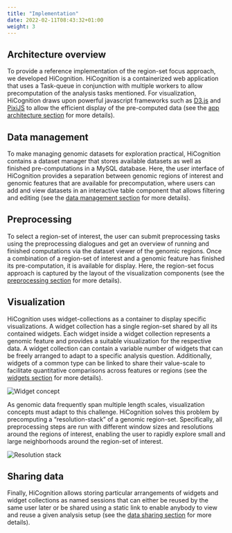 ```yaml
---
title: "Implementation"
date: 2022-02-11T08:43:32+01:00
weight: 3
---
```


## Architecture overview

To provide a reference implementation of the region-set focus approach, we developed HiCognition. HiCognition is a containerized web application that uses a Task-queue in conjunction with multiple workers to allow precomputation of the analysis tasks mentioned. For visualization, HiCognition draws upon powerful javascript frameworks such as [D3.js](https://d3js.org/) and [PixiJS](https://pixijs.com/) to allow the efficient display of the pre-computed data (see the [app architecture section](/development/development_info/) for more details).

## Data management

To make managing genomic datasets for exploration practical, HiCognition contains a dataset manager that stores available datasets as well as finished pre-computations in a MySQL database. Here, the user interface of HiCognition provides a separation between genomic regions of interest and genomic features that are available for precomputation, where users can add and view datasets in an interactive table component that allows filtering and editing (see the [data management section](/data_management/) for more details).

## Preprocessing

To select a region-set of interest, the user can submit preprocessing tasks using the preprocessing dialogues and get an overview of running and finished computations via the dataset viewer of the genomic regions. Once a combination of a region-set of interest and a genomic feature has finished its pre-computation, it is available for display. Here, the region-set focus approach is captured by the layout of the visualization components (see the [preprocessing section](/preprocessing/) for more details).  


## Visualization

HiCognition uses widget-collections as a container to display specific visualizations. A widget collection has a single region-set shared by all its contained widgets. Each widget inside a widget collection represents a genomic feature and provides a suitable visualization for the respective data. A widget collection can contain a variable number of widgets that can be freely arranged to adapt to a specific analysis question. Additionally, widgets of a common type can be linked to share their value-scale to facilitate quantitative comparisons across features or regions (see the [widgets section](/widgets/) for more details).

![Widget concept](/Widget_concept.png)


As genomic data frequently span multiple length scales, visualization concepts must adapt to this challenge. HiCognition solves this problem by precomputing a “resolution-stack” of a genomic region-set. Specifically, all preprocessing steps are run with different window sizes and resolutions around the regions of interest, enabling the user to rapidly explore small and large neighborhoods around the region-set of interest.

<img src="/resolution_stack.png" class="half-width" alt="Resolution stack">

## Sharing data

Finally, HiCognition allows storing particular arrangements of widgets and widget collections as named sessions that can either be reused by the same user later or be shared using a static link to enable anybody to view and reuse a given analysis setup (see the [data sharing section](/sessions/) for more details).

